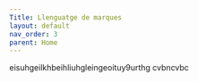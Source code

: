 ```yaml
---
Title: Llenguatge de marques
layout: default
nav_order: 3
parent: Home
---
```

eisuhgeilkhbeihliuhgleingeoituy9urthg
cvbncvbc
